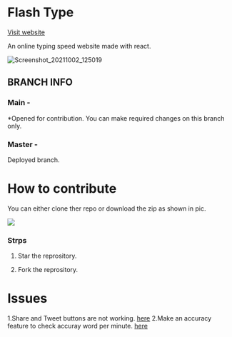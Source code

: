 # Flash Type

 [Visit website](rahulnegi20.github.io/flash-type/To)
 
An online typing speed website made with react.

[]()![Screenshot_20211002_125019](https://user-images.githubusercontent.com/91773416/135707815-2e7caeb4-a3f9-4f1b-9344-54e670d9a63f.png)

## BRANCH INFO
### Main -
*Opened for contribution. You can make required changes on this branch only.
### Master -
Deployed branch.
# How to contribute
You can either clone ther repo or download the zip as shown in pic.

![](https://user-images.githubusercontent.com/91773416/135708140-398aaf9a-2066-4ecb-a28d-44ceb1402453.png)






### Strps 
1. Star the reprository.

2. Fork the reprository.



# Issues
1.Share and Tweet buttons are not working. [here](https://github.com/rahulnegi20/flash-type/issues/#1)
2.Make an accuracy feature to check accuray word per minute. [here](https://github.com/rahulnegi20/flash-type/issues/#2)


